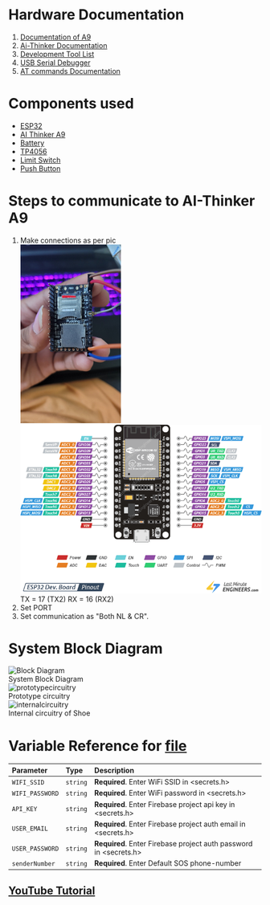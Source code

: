 # Hardware Documentation

1. [Documentation of A9](https://ai-thinker-open.github.io/GPRS_C_SDK_DOC/en/hardware/a9.html)
2. [Ai-Thinker Documentation](https://docs.ai-thinker.com/en/gprs)
3. [Development Tool List](https://docs.ai-thinker.com/en/%E5%BC%80%E5%8F%91%E5%B7%A5)
4. [USB Serial Debugger](https://docs.ai-thinker.com/en/%E5%BC%80%E5%8F%91%E5%B7%A5)
5. [AT commands Documentation](https://github.com/SayuriYuto/StepSafe-WomenSafety/Arduino/AI-ThinkerA9CommandsDocumentation.md)


# Components used
- [ESP32](https://www.amazon.in/dp/B075YSNVPJ?ref_=cm_sw_r_cp_ud_dp_QDJGJ61BGQEMWSGKBM2G)
- [AI Thinker A9](https://www.techiesms.com/product/ai-thinker-a9g-development-board/)
- [Battery](https://www.amazon.in/Floricx-Rechargeable-Battery-Capacity-Performance/dp/B0C27XZQBK/ref=sr_1_4?keywords=18650&sr=8-4)
- [TP4056](https://www.amazon.in/Electronic-Converter-Overcharge-Over-Current-Protection/dp/B082MPDWRD/ref=sr_1_2?keywords=tp+4056&sr=8-2)
- [Limit Switch](https://www.amazon.in/Electronicspices-10pcs-Momentary-Roller-Switch/dp/B08KFLLJ54/ref=sr_1_5?keywords=limit+switch&sr=8-5)
- [Push Button](https://www.amazon.in/Electronicspices-Momentary-Tactile-Button-Assortment/dp/B084KMFKPZ/ref=sr_1_44?keywords=push+button&sr=8-44)

# Steps to communicate to AI-Thinker A9

1. Make connections as per pic<br/>
   <img src="https://github.com/himanshubhatia2910/StepSafe-WomenSafety/blob/master/Arduino/images/connections/connections.jpg" alt="connections" width="200"/><br>
   <img src="https://github.com/himanshubhatia2910/StepSafe-WomenSafety/blob/master/Arduino/images/connections/ESP32-Pinout.png" alt="esp32pindiagram"/><br/>
   TX = 17 (TX2)
   RX = 16 (RX2)
2. Set PORT
3. Set communication as "Both NL & CR".

# System Block Diagram
<img src="https://github.com/SayuriYuto/StepSafe-WomenSafety/blob/master/Arduino/images/system/StepSafeBlockdiagram.drawio.png" alt="Block Diagram"><br/>
<e>System Block Diagram</e><br/>
<img src="https://github.com/SayuriYuto/StepSafe-WomenSafety/blob/master/Arduino/images/system/prototype cirtuirty.png" alt="prototypecircuitry"/><br/>
<e>Prototype circuitry</e><br/>
<img src="https://github.com/SayuriYuto/StepSafe-WomenSafety/blob/master/Arduino/images/system/internal%20circuitry%20of%20StepSafe.png" alt="internalcircuitry"/><br/>
<e>Internal circuitry of Shoe</e>

# Variable Reference for [file](https://github.com/SayuriYuto/StepSafe-WomenSafety/blob/master/Arduino/SMSControlFromNodeMCU/SMSControlFromNodeMCU.ino)
| Parameter | Type     | Description                |
| :-------- | :------- | :------------------------- |
| `WIFI_SSID` | `string` | **Required**. Enter WiFi SSID in <secrets.h> |
| `WIFI_PASSWORD` | `string` | **Required**. Enter WiFi password in <secrets.h> |
| `API_KEY` | `string` | **Required**. Enter Firebase project api key in <secrets.h> |
| `USER_EMAIL` | `string` | **Required**. Enter Firebase project auth email in <secrets.h> |
| `USER_PASSWORD` | `string` | **Required**. Enter Firebase project auth password in <secrets.h>|
| `senderNumber` | `string` | **Required**. Enter Default SOS phone-number |

## [YouTube Tutorial](https://www.youtube.com/watch?v=Yi5dgZBiq7g)
